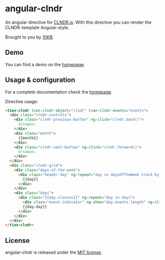 angular-clndr
=============

An angular directive for [CLNDR.js](http://kylestetz.github.io/CLNDR/). With this directive you can render the
CLNDR-template Angular-style.

Brought to you by [10KB](http://10kb.nl/).

## Demo

You can find a demo on the [homepage](http://angular-clndr.10kb.nl).

## Usage & configuration

For a complete documentation check the [homepage](http://angular-clndr.10kb.nl).

Directive usage:
```html
<tien-clndr tien-clndr-object="clndr" tien-clndr-events="events">
  <div class="clndr-controls">
    <div class="clndr-previous-button" ng-click="clndr.back()">
      &lsaquo;
    </div>
    <div class="month">
      {{month}}
    </div>
    <div class="clndr-next-button" ng-click="clndr.forward()">
      &rsaquo;
    </div>
  </div>
  <div class="clndr-grid">
    <div class="days-of-the-week">
      <div class="header-day" ng-repeat="day in daysOfTheWeek track by $index">
        {{day}}
      </div>
    </div>
    <div class="days">
      <div class="{{day.classes}}" ng-repeat="day in days">
        <div class="event-indicator" ng-show="day.events.length" ng-click="showEvents(day.events)">{{day.events.length}}</div>
        {{day.day}}
      </div>
    </div>
  </div>
</tien-clndr>
```

## License

angular-clndr is released under the [MIT license](http://10kb.mit-license.org/). 